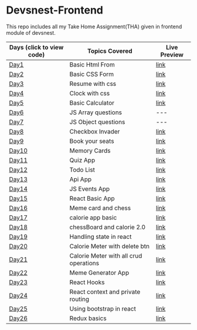 # Devsnest-Frontend

This repo includes all my Take Home Assignment(THA) given in frontend module of devsnest.

| Days (click to view code)                                                     | Topics Covered                         | Live Preview                                                                 |
| ----------------------------------------------------------------------------- | -------------------------------------- | ---------------------------------------------------------------------------- |
| [Day1](./day-01)                                                              | Basic Html From                        | [link](https://vinitpal.github.io/Devsnest-Frontend/day-01/index.html)       |
| [Day2](./day-02)                                                              | Basic CSS Form                         | [link](https://vinitpal.github.io/Devsnest-Frontend/day-02)                  |
| [Day3](./day-03)                                                              | Resume with css                        | [link](https://vinitpal.github.io/Devsnest-Frontend/day-03)                  |
| [Day4](./day-04)                                                              | Clock with css                         | [link](https://vinitpal.github.io/Devsnest-Frontend/day-04)                  |
| [Day5](./day-05/basic_calculator)                                             | Basic Calculator                       | [link](https://vinitpal.github.io/Devsnest-Frontend/day-05/basic_calculator) |
| [Day6](./day-06)                                                              | JS Array questions                     | ---                                                                          |
| [Day7](./day-07/script.js)                                                    | JS Object questions                    | ---                                                                          |
| [Day8](./day-08/script.js)                                                    | Checkbox Invader                       | [link](https://vinitpal.github.io/Devsnest-Frontend/day-08)                  |
| [Day9](./day-09)                                                              | Book your seats                        | [link](https://vinitpal.github.io/Devsnest-Frontend/day-09/index.html)       |
| [Day10](./day-10)                                                             | Memory Cards                           | [link](https://vinitpal.github.io/Devsnest-Frontend/day-10/index.html)       |
| [Day11](./day-11)                                                             | Quiz App                               | [link](https://vinitpal.github.io/Devsnest-Frontend/day-11/index.html)       |
| [Day12](./day-12)                                                             | Todo List                              | [link](https://vinitpal.github.io/Devsnest-Frontend/day-12/index.html)       |
| [Day13](./day-13)                                                             | Api App                                | [link](https://vinitpal.github.io/Devsnest-Frontend/day-13/index.html)       |
| [Day14](./day-14)                                                             | JS Events App                          | [link](https://vinitpal.github.io/Devsnest-Frontend/day-14/index.html)       |
| [Day15](./day-15)                                                             | React Basic App                        | [link](https://vinitpal.github.io/Devsnest-Frontend/day-15/index.html)       |
| [Day16](https://github.com/Vinitpal/Devsnest-React-THAs/tree/main/src/day-16) | Meme card and chess                    | [link](https://vinitpal.github.io/Devsnest-React-THAs/build/#/day-16)        |
| [Day17](https://github.com/Vinitpal/Devsnest-React-THAs/tree/main/src/day-17) | calorie app basic                      | [link](https://vinitpal.github.io/Devsnest-React-THAs/build/#/day-17)        |
| [Day18](https://github.com/Vinitpal/Devsnest-React-THAs/tree/main/src/day-18) | chessBoard and calorie 2.0             | [link](https://vinitpal.github.io/Devsnest-React-THAs/build/#/day-18)        |
| [Day19](https://github.com/Vinitpal/Devsnest-React-THAs/tree/main/src/day-19) | Handling state in react                | [link](https://vinitpal.github.io/Devsnest-React-THAs/build/#/day-19)        |
| [Day20](https://github.com/Vinitpal/Devsnest-React-THAs/tree/main/src/day-20) | Calorie Meter with delete btn          | [link](https://vinitpal.github.io/Devsnest-React-THAs/build/#/day-20)        |
| [Day21](https://github.com/Vinitpal/Devsnest-React-THAs/tree/main/src/day-21) | Calorie Meter with all crud operations | [link](https://vinitpal.github.io/Devsnest-React-THAs/build/#/day-21)        |
| [Day22](https://github.com/Vinitpal/Devsnest-React-THAs/tree/main/src/day-22) | Meme Generator App                     | [link](https://vinitpal.github.io/Devsnest-React-THAs/build/#/day-22)        |
| [Day23](https://github.com/Vinitpal/Devsnest-React-THAs/tree/main/src/day-23) | React Hooks                            | [link](https://vinitpal.github.io/Devsnest-React-THAs/build/#/day-23)        |
| [Day24](https://github.com/Vinitpal/Devsnest-React-THAs/tree/main/src/day-24) | React context and private routing      | [link](https://vinitpal.github.io/Devsnest-React-THAs/build/#/day-24)        |
| [Day25](https://github.com/Vinitpal/Devsnest-React-THAs/tree/main/src/day-25) | Using bootstrap in react               | [link](https://vinitpal.github.io/Devsnest-React-THAs/build/#/day-25)        |
| [Day26](https://github.com/Vinitpal/Devsnest-React-THAs/tree/main/src/day-26) | Redux basics                           | [link](https://vinitpal.github.io/Devsnest-React-THAs/build/#/day-26)        |
